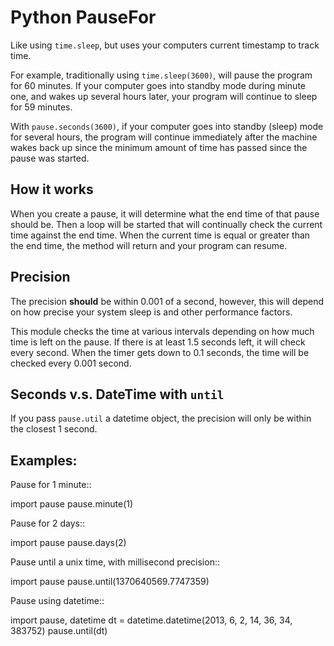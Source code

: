 Python PauseFor
===============

Like using ``time.sleep``, but uses your computers current timestamp to track time.

For example, traditionally using ``time.sleep(3600)``, will pause the program for 60 minutes. If your computer goes into standby mode during minute one, and wakes up several hours later, your program will continue to sleep for 59 minutes.

With ``pause.seconds(3600)``, if your computer goes into standby (sleep) mode for several hours, the program will continue immediately after the machine wakes back up since the minimum amount of time has passed since the pause was started.

How it works
------------

When you create a pause, it will determine what the end time of that pause should be. Then a loop will be started that will continually check the current time against the end time. When the current time is equal or greater than the end time, the method will return and your program can resume.

Precision
---------

The precision **should** be within 0.001 of a second, however, this will depend on how precise your system sleep is and other performance factors.

This module checks the time at various intervals depending on how much time is left on the pause. If there is at least 1.5 seconds left, it will check every second. When the timer gets down to 0.1 seconds, the time will be checked every 0.001 second.

Seconds v.s. DateTime with ``until``
------------------------------------

If you pass ``pause.util`` a datetime object, the precision will only be within the closest 1 second.

Examples:
---------

Pause for 1 minute::

   import pause
   pause.minute(1)

Pause for 2 days::

  import pause
  pause.days(2)

Pause until a unix time, with millisecond precision::

  import pause
  pause.until(1370640569.7747359)

Pause using datetime::

  import pause, datetime
  dt = datetime.datetime(2013, 6, 2, 14, 36, 34, 383752)
  pause.until(dt)
